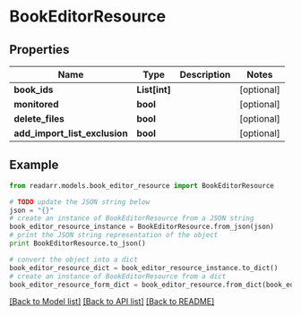 # BookEditorResource


## Properties
Name | Type | Description | Notes
------------ | ------------- | ------------- | -------------
**book_ids** | **List[int]** |  | [optional] 
**monitored** | **bool** |  | [optional] 
**delete_files** | **bool** |  | [optional] 
**add_import_list_exclusion** | **bool** |  | [optional] 

## Example

```python
from readarr.models.book_editor_resource import BookEditorResource

# TODO update the JSON string below
json = "{}"
# create an instance of BookEditorResource from a JSON string
book_editor_resource_instance = BookEditorResource.from_json(json)
# print the JSON string representation of the object
print BookEditorResource.to_json()

# convert the object into a dict
book_editor_resource_dict = book_editor_resource_instance.to_dict()
# create an instance of BookEditorResource from a dict
book_editor_resource_form_dict = book_editor_resource.from_dict(book_editor_resource_dict)
```
[[Back to Model list]](../README.md#documentation-for-models) [[Back to API list]](../README.md#documentation-for-api-endpoints) [[Back to README]](../README.md)


